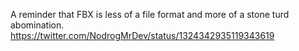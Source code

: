 A reminder that FBX is less of a file format and more of a stone turd abomination. https://twitter.com/NodrogMrDev/status/1324342935119343619